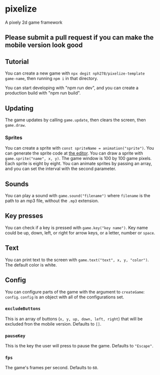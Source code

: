# pixelize

A pixely 2d game framework

## Please submit a pull request if you can make the mobile version look good

## Tutorial

You can create a new game with `npx degit nph278/pixelize-template game-name`, then running `npm i` in that directory.

You can start developing with "npm run dev", and you can create a production build with "npm run build".

## Updating

The game updates by calling `game.update`, then clears the screen, then `game.draw`.

### Sprites

You can create a sprite with `const spriteName = animation("sprite")`. You can generate the sprite code at [the editor](https://pixelizer.netlify.app/editor.html). You can draw a sprite with `game.sprite("name", x, y)`. The game window is 100 by 100 game pixels. Each sprite is eight by eight. You can animate sprites by passing an array, and you can set the interval with the second parameter.

## Sounds

You can play a sound with `game.sound("filename")` where `filename` is the path to an mp3 file, without the `.mp3` extension.

## Key presses

You can check if a key is pressed with `game.key("key name")`. Key name could be up, down, left, or right for arrow keys, or a letter, number or `space`.

## Text

You can print text to the screen with `game.text("text", x, y, "color")`. The default color is white.

## Config

You can configure parts of the game with the argument to `createGame`: `config`. `config` is an object with all of the configurations set.

### `excludeButtons`

This is an array of buttons (`x, y, up, down, left, right`) that will be excluded fron the mobile version. Defaults to `[]`.

### `pauseKey`

This is the key the user will press to pause the game. Defaults to `"Escape"`.

### `fps`

The game's frames per second. Defaults to `60`.
